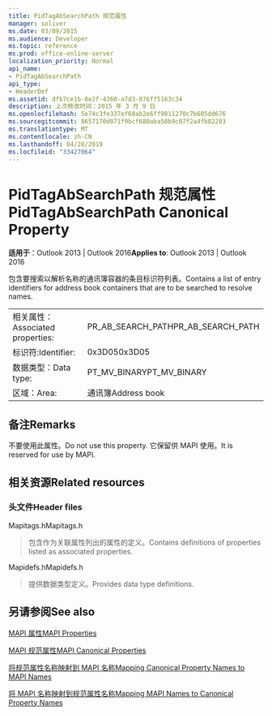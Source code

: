 ```yaml
---
title: PidTagAbSearchPath 规范属性
manager: soliver
ms.date: 03/09/2015
ms.audience: Developer
ms.topic: reference
ms.prod: office-online-server
localization_priority: Normal
api_name:
- PidTagAbSearchPath
api_type:
- HeaderDef
ms.assetid: dfb7ce1b-8e2f-4360-a7d3-876ff5163c34
description: 上次修改时间：2015 年 3 月 9 日
ms.openlocfilehash: 5e74c3fe337ef60ab2e6ff9811270c7b605dd676
ms.sourcegitcommit: 8657170d071f9bcf680aba50b9c07f2a4fb82283
ms.translationtype: MT
ms.contentlocale: zh-CN
ms.lasthandoff: 04/28/2019
ms.locfileid: "33427064"
---
```

# <a name="pidtagabsearchpath-canonical-property"></a><span data-ttu-id="6a215-103">PidTagAbSearchPath 规范属性</span><span class="sxs-lookup"><span data-stu-id="6a215-103">PidTagAbSearchPath Canonical Property</span></span>

  
  
<span data-ttu-id="6a215-104">**适用于**：Outlook 2013 | Outlook 2016</span><span class="sxs-lookup"><span data-stu-id="6a215-104">**Applies to**: Outlook 2013 | Outlook 2016</span></span> 
  
<span data-ttu-id="6a215-105">包含要搜索以解析名称的通讯簿容器的条目标识符列表。</span><span class="sxs-lookup"><span data-stu-id="6a215-105">Contains a list of entry identifiers for address book containers that are to be searched to resolve names.</span></span> 
  
|||
|:-----|:-----|
|<span data-ttu-id="6a215-106">相关属性：</span><span class="sxs-lookup"><span data-stu-id="6a215-106">Associated properties:</span></span>  <br/> |<span data-ttu-id="6a215-107">PR_AB_SEARCH_PATH</span><span class="sxs-lookup"><span data-stu-id="6a215-107">PR_AB_SEARCH_PATH</span></span>  <br/> |
|<span data-ttu-id="6a215-108">标识符:</span><span class="sxs-lookup"><span data-stu-id="6a215-108">Identifier:</span></span>  <br/> |<span data-ttu-id="6a215-109">0x3D05</span><span class="sxs-lookup"><span data-stu-id="6a215-109">0x3D05</span></span>  <br/> |
|<span data-ttu-id="6a215-110">数据类型：</span><span class="sxs-lookup"><span data-stu-id="6a215-110">Data type:</span></span>  <br/> |<span data-ttu-id="6a215-111">PT_MV_BINARY</span><span class="sxs-lookup"><span data-stu-id="6a215-111">PT_MV_BINARY</span></span>  <br/> |
|<span data-ttu-id="6a215-112">区域：</span><span class="sxs-lookup"><span data-stu-id="6a215-112">Area:</span></span>  <br/> |<span data-ttu-id="6a215-113">通讯簿</span><span class="sxs-lookup"><span data-stu-id="6a215-113">Address book</span></span>  <br/> |
   
## <a name="remarks"></a><span data-ttu-id="6a215-114">备注</span><span class="sxs-lookup"><span data-stu-id="6a215-114">Remarks</span></span>

<span data-ttu-id="6a215-115">不要使用此属性。</span><span class="sxs-lookup"><span data-stu-id="6a215-115">Do not use this property.</span></span> <span data-ttu-id="6a215-116">它保留供 MAPI 使用。</span><span class="sxs-lookup"><span data-stu-id="6a215-116">It is reserved for use by MAPI.</span></span>
  
## <a name="related-resources"></a><span data-ttu-id="6a215-117">相关资源</span><span class="sxs-lookup"><span data-stu-id="6a215-117">Related resources</span></span>

### <a name="header-files"></a><span data-ttu-id="6a215-118">头文件</span><span class="sxs-lookup"><span data-stu-id="6a215-118">Header files</span></span>

<span data-ttu-id="6a215-119">Mapitags.h</span><span class="sxs-lookup"><span data-stu-id="6a215-119">Mapitags.h</span></span>
  
> <span data-ttu-id="6a215-120">包含作为关联属性列出的属性的定义。</span><span class="sxs-lookup"><span data-stu-id="6a215-120">Contains definitions of properties listed as associated properties.</span></span>
    
<span data-ttu-id="6a215-121">Mapidefs.h</span><span class="sxs-lookup"><span data-stu-id="6a215-121">Mapidefs.h</span></span>
  
> <span data-ttu-id="6a215-122">提供数据类型定义。</span><span class="sxs-lookup"><span data-stu-id="6a215-122">Provides data type definitions.</span></span>
    
## <a name="see-also"></a><span data-ttu-id="6a215-123">另请参阅</span><span class="sxs-lookup"><span data-stu-id="6a215-123">See also</span></span>



[<span data-ttu-id="6a215-124">MAPI 属性</span><span class="sxs-lookup"><span data-stu-id="6a215-124">MAPI Properties</span></span>](mapi-properties.md)
  
[<span data-ttu-id="6a215-125">MAPI 规范属性</span><span class="sxs-lookup"><span data-stu-id="6a215-125">MAPI Canonical Properties</span></span>](mapi-canonical-properties.md)
  
[<span data-ttu-id="6a215-126">将规范属性名称映射到 MAPI 名称</span><span class="sxs-lookup"><span data-stu-id="6a215-126">Mapping Canonical Property Names to MAPI Names</span></span>](mapping-canonical-property-names-to-mapi-names.md)
  
[<span data-ttu-id="6a215-127">将 MAPI 名称映射到规范属性名称</span><span class="sxs-lookup"><span data-stu-id="6a215-127">Mapping MAPI Names to Canonical Property Names</span></span>](mapping-mapi-names-to-canonical-property-names.md)

